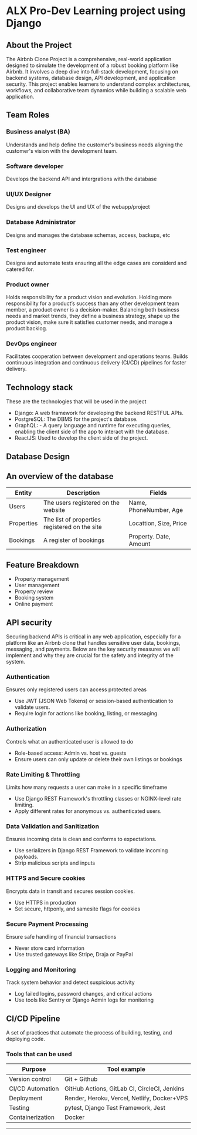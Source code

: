 # ALX Pro-Dev Learning project using Django
## About the Project
The Airbnb Clone Project is a comprehensive, real-world application designed to simulate the development of a robust booking platform like Airbnb. It involves a deep dive into full-stack development, focusing on backend systems, database design, API development, and application security. This project enables learners to understand complex architectures, workflows, and collaborative team dynamics while building a scalable web application.
  
## Team Roles
### Business analyst (BA)
Understands and help define the customer's business needs aligning the customer's vision with the development team.
### Software developer
Develops the backend API and intergrations with the database
### UI/UX Designer
Designs and develops the UI and UX of the webapp/project
### Database Administrator
Designs and manages the database schemas, access, backups, etc
### Test engineer
Designs and automate tests ensuring all the edge cases are considerd and catered for.
### Product owner
Holds responsibility for a product vision and evolution. Holding more responsibility for a product’s success than any other development team member, a product owner is a decision-maker. Balancing both business needs and market trends, they define a business strategy, shape up the product vision, make sure it satisfies customer needs, and manage a product backlog.
### DevOps engineer
Facilitates cooperation between development and operations teams. Builds continuous integration and continuous delivery (CI/CD) pipelines for faster delivery.
  
## Technology stack
These are the technologies that will be used in the project
- Django: A web framework for developing the backend  RESTFUL APIs.
- PostgreSQL: The DBMS for the project's database.
- GraphQL: - A query language and runtime for executing queries, enabling the client side of the app to interact with the database.
- ReactJS: Used to develop the client side of the project.
  
## Database Design
An overview of the database
---
| Entity       | Description                                   | Fields                                        | 
|--------------|-----------------------------------------------|-----------------------------------------------|
| Users        | The users registered on the website           | Name, PhoneNumber, Age                        |
| Properties   | The list of properties registered on the site | Locattion, Size, Price                        |
| Bookings     | A register of bookings                        | Property. Date, Amount                        |

## Feature Breakdown
- Property management
- User management
- Property review
- Booking system
- Online payment

## API security
Securing backend APIs is critical in any web application, especially for a platform like an Airbnb clone that handles sensitive user data, bookings, messaging, and payments. Below are the key security measures we will implement and why they are crucial for the safety and integrity of the system.
### Authentication
Ensures only registered users can access protected areas
- Use JWT (JSON Web Tokens) or session-based authentication to validate users.
- Require login for actions like booking, listing, or messaging.
### Authorization
Controls what an authenticated user is allowed to do
- Role-based access: Admin vs. host vs. guests
- Ensure users can only update or delete their own listings or bookings
### Rate Limiting & Throttling
Limits how many requests a user can make in a specific timeframe
- Use Django REST Framework's throttling classes or NGINX-level rate limiting.
- Apply different rates for anonymous vs. authenticated users.
### Data Validation and Sanitization
Ensures incoming data is clean and conforms to expectations.
- Use serializers in Django REST Framework to validate incoming payloads.
- Strip malicious scripts and inputs
### HTTPS and Secure cookies
Encrypts data in transit and secures session cookies.
- Use HTTPS in production
- Set secure, httponly, and samesite flags for cookies
### Secure Payment Processing
Ensure safe handling of financial transactions
- Never store card information
- Use trusted gateways like Stripe, Draja or PayPal
### Logging and Monitoring
Track system behavior and detect suspicious activity
- Log failed logins, password changes, and critical actions
- Use tools like Sentry or Django Admin logs for monitoring

## CI/CD Pipeline
A set of practices that automate the process of building, testing, and deploying code.
### Tools that can be used
| Purpose           | Tool example                                         |
|-------------------|------------------------------------------------------|
| Version control   | Git + Github                                         |
| CI/CD Automation  | GitHub Actions, GitLab CI, CircleCI, Jenkins         |
| Deployment        | Render, Heroku, Vercel, Netlify, Docker+VPS          |
| Testing           | pytest,  Django Test Framework, Jest                 |
| Containerization  | Docker                                               |

---


